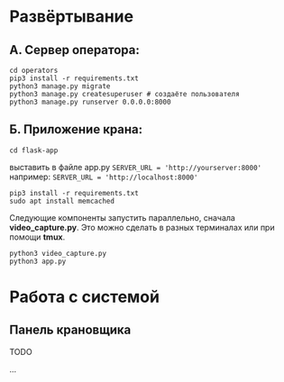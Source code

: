 # Развёртывание
## А. Сервер оператора:
```
cd operators
pip3 install -r requirements.txt
python3 manage.py migrate
python3 manage.py createsuperuser # создаёте пользователя
python3 manage.py runserver 0.0.0.0:8000
```

## Б. Приложение крана:
`cd flask-app`

выставить в файле app.py `SERVER_URL = 'http://yourserver:8000'`
например: `SERVER_URL = 'http://localhost:8000'`
```
pip3 install -r requirements.txt
sudo apt install memcached
```
Следующие компоненты запустить параллельно, сначала **video_capture.py**. Это можно сделать в разных терминалах или при помощи **tmux**.
```
python3 video_capture.py
python3 app.py
```

# Работа с системой

## Панель крановщика
TODO

...
